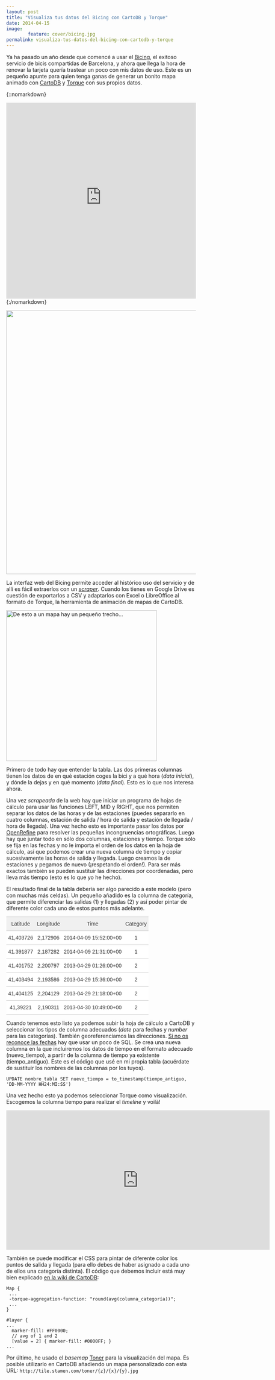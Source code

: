 ```yaml
---
layout: post
title: "Visualiza tus datos del Bicing con CartoDB y Torque"
date: 2014-04-15
image: 
        feature: cover/bicing.jpg
permalink: visualiza-tus-datos-del-bicing-con-cartodb-y-torque
---
```

Ya ha pasado un año desde que comencé a usar el [Bicing](http://bicing.cat), el exitoso servicio de bicis compartidas de Barcelona, y ahora que llega la hora de renovar la tarjeta quería trastear un poco con mis datos de uso. Este es un pequeño apunte para quien tenga ganas de generar un bonito mapa animado con <a href="http://cartodb.com">CartoDB</a> y <a href="https://cartodb.github.io/torque/">Torque</a> con sus propios datos.

{::nomarkdown}
<iframe width='100%' height='520' frameborder='0' src='http://mgonzalezgmz.cartodb.com/viz/44dd1bde-c53e-11e3-9d87-0e230854a1cb/embed_map?title=true&description=true&search=false&shareable=true&cartodb_logo=true&layer_selector=false&legends=false&scrollwheel=true&fullscreen=true&sublayer_options=1&sql=&sw_lat=41.36018981924962&sw_lon=2.110748291015625&ne_lat=41.41569786556419&ne_lon=2.3060989379882812' allowfullscreen webkitallowfullscreen mozallowfullscreen oallowfullscreen msallowfullscreen></iframe>
{:/nomarkdown}

<p><img src="https://www.bicing.cat/sites/all/themes/bicing/images/branding-vodafone/logo-banner.jpg" style="width: 700px" alt="" /></p>

<p>La interfaz web del Bicing permite acceder al histórico uso del servicio y de allí es fácil extraerlos con un <a href="http://schoolofdata.org/handbook/recipes/scraper-extension-for-chrome/"><em>scraper</em></a>. Cuando los tienes en Google Drive es cuestión de exportarlos a CSV y adaptarlos con Excel o LibreOffice al formato de Torque, la herramienta de animación de mapas de CartoDB.</p>

<p><img src="https://dl.dropboxusercontent.com/u/55065502/instant%C3%A1nea43.png" style="width: 400px" alt="De esto a un mapa hay un pequeño trecho..." /></p>

<p>Primero de todo hay que entender la tabla. Las dos primeras columnas tienen los datos de en qué estación coges la bici y a qué hora (<em>data inicial</em>), y dónde la dejas y en qué momento (<em>data final</em>). Esto es lo que nos interesa ahora. </p>

<p>Una vez <em>scrapeada</em> de la web hay que iniciar un programa de hojas de cálculo para usar las funciones LEFT, MID y RIGHT, que nos permiten separar los datos de las horas y de las estaciones (puedes separarlo en cuatro columnas, estación de salida / hora de salida y estación de llegada / hora de llegada). Una vez hecho esto es importante pasar los datos por <a href="http://openrefine.org/">OpenRefine</a> para resolver las pequeñas incongruencias ortográficas. Luego hay que juntar todo en sólo dos columnas, estaciones y tiempo. Torque sólo se fija en las fechas y no le importa el orden de los datos en la hoja de cálculo, así que podemos crear una nueva columna de tiempo y copiar sucesivamente las horas de salida y llegada. Luego creamos la de estaciones y pegamos de nuevo (¡respetando el orden!). Para ser más exactos también se pueden sustituir las direcciones por coordenadas, pero lleva más tiempo (esto es lo que yo he hecho).</p>

<p>El resultado final de la tabla debería ser algo parecido a este modelo (pero con muchas más celdas). Un pequeño añadido es la columna de categoría, que permite diferenciar las salidas (1) y llegadas (2) y así poder pintar de diferente color cada uno de estos puntos más adelante.</p>

<style type="text/css">
.tg {border-collapse:collapse;border-spacing:0;border-color:#ccc; text-align:center; margin: 0 auto;}
.tg td{font-family:Arial, sans-serif;font-size:14px;padding:10px 5px;border-style:solid;border-width:0px;overflow:hidden;word-break:normal;border-color:#ccc;color:#333;background-color:#fff;border-top-width:1px;border-bottom-width:1px;}
.tg th{font-family:Arial, sans-serif;font-size:14px;font-weight:normal;padding:10px 5px;border-style:solid;border-width:0px;overflow:hidden;word-break:normal;border-color:#ccc;color:#333;background-color:#f0f0f0;border-top-width:1px;border-bottom-width:1px;}
</style>

<table class="tg">
  <tr>
    <th class="tg-031e">Latitude</th>
    <th class="tg-031e">Longitude</th>
    <th class="tg-031e">Time</th>
    <th class="tg-031e">Category</th>
  </tr>
  <tr>
    <td class="tg-031e">41,403726</td>
    <td class="tg-031e">2,172906</td>
    <td class="tg-031e">2014-04-09 15:52:00+00</td>
    <td class="tg-031e">1</td>
  </tr>
  <tr>
    <td class="tg-031e">41.391877</td>
    <td class="tg-031e">2,187282</td>
    <td class="tg-031e">2014-04-09 21:31:00+00</td>
    <td class="tg-031e">1</td>
  </tr>
  <tr>
    <td class="tg-031e">41,401752</td>
    <td class="tg-031e">2,200797</td>
    <td class="tg-031e">2013-04-29 01:26:00+00</td>
    <td class="tg-031e">2</td>
  </tr>
  <tr>
    <td class="tg-031e">41,403494</td>
    <td class="tg-031e">2,193586</td>
    <td class="tg-031e">2013-04-29 15:36:00+00</td>
    <td class="tg-031e">2</td>
  </tr>
  <tr>
    <td class="tg-031e">41,404125</td>
    <td class="tg-031e">2,204129</td>
    <td class="tg-031e">2013-04-29 21:18:00+00</td>
    <td class="tg-031e">2</td>
  </tr>
  <tr>
    <td class="tg-031e">41,39221</td>
    <td class="tg-031e">2,190311</td>
    <td class="tg-031e">2013-04-30 10:49:00+00</td>
    <td class="tg-031e">2</td>
  </tr>
</table>
<p></p>
<p>Cuando tenemos esto listo ya podemos subir la hoja de cálculo a CartoDB y seleccionar los tipos de columna adecuados (<em>date</em> para fechas y <em>number</em> para las categorías). También georeferenciamos las direcciones. <a href="https://gis.stackexchange.com/questions/83713/date-fails-in-string-date-in-cartodb">Si no os reconoce las fechas</a> hay que usar un poco de SQL. Se crea una nueva columna en la que incluiremos los datos de tiempo en el formato adecuado (nuevo<em>_</em>tiempo), a partir de la columna de tiempo ya existente (tiempo_antiguo). Este es el código que usé en mi propia tabla (acuérdate de sustituir los nombres de las columnas por los tuyos).</p>

<pre><code>UPDATE nombre_tabla SET nuevo_tiempo = to_timestamp(tiempo_antiguo, 'DD-MM-YYYY HH24:MI:SS')
</code></pre>

<p>Una vez hecho esto ya podemos seleccionar Torque como visualización. Escogemos la columna tiempo para realizar el <em>timeline</em> y voilà!</p>

<iframe src="http://player.vimeo.com/video/79115503" width="700" height="370" frameborder="0" webkitallowfullscreen mozallowfullscreen allowfullscreen></iframe>

<p>También se puede modificar el CSS para pintar de diferente color los puntos de salida y llegada (para ello debes de haber asignado a cada uno de ellos una categoría distinta). El código que debemos incluir está muy bien explicado <a href="https://github.com/CartoDB/torque/wiki/How-spatial-aggregation-works#can-i-use-strings-with-torque">en la wiki de CartoDB</a>:</p>

<pre><code class="css">Map {
 ...
 -torque-aggregation-function: "round(avg(columna_categoría))";
 ...
}

#layer {
...
  marker-fill: #FF0000;
  // avg of 1 and 2
  [value = 2] { marker-fill: #0000FF; }
...
</code></pre>
<p></p>
<p>Por último, he usado el <em>basemap</em> <a href="http://maps.stamen.com/">Toner</a> para la visualización del mapa. Es posible utilizarlo en CartoDB añadiendo un mapa personalizado con esta URL: <code>http://tile.stamen.com/toner/{z}/{x}/{y}.jpg</code></p>